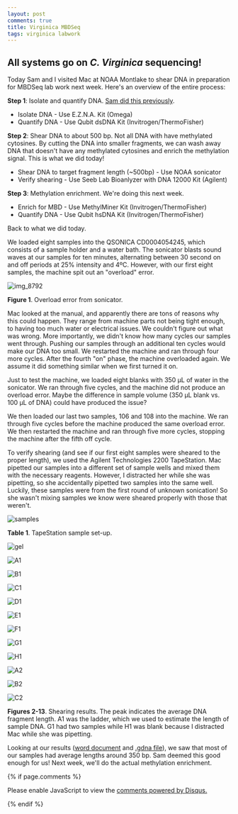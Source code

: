 ```yaml
---
layout: post
comments: true
title: Virginica MBDSeq
tags: virginica labwork
---
```


## All systems go on *C. Virginica* sequencing!

Today Sam and I visited Mac at NOAA Montlake to shear DNA in preparation for MBDSeq lab work next week. Here's an overview of the entire process:

**Step 1**: Isolate and quantify DNA. [Sam did this previously](http://onsnetwork.org/kubu4/2017/11/14/dna-isolation-quantification-c-virginica-gonad-gdna/).
- Isolate DNA - Use E.Z.N.A. Kit (Omega)
- Quantify DNA - Use Qubit dsDNA Kit (Invitrogen/ThermoFisher)

**Step 2**: Shear DNA to about 500 bp. Not all DNA with have methylated cytosines. By cutting the DNA into smaller fragments, we can wash away DNA that doesn't have any methylated cytosines and enrich the methylation signal. This is what we did today!
- Shear DNA to target fragment length (~500bp) - Use NOAA sonicator
- Verify shearing - Use Seeb Lab Bioanlyzer with DNA 12000 Kit (Agilent)

**Step 3**: Methylation enrichment. We're doing this next week.
- Enrich for MBD - Use MethylMiner Kit (Invitrogen/ThermoFisher)
- Quantify DNA - Use Qubit hsDNA Kit (Invitrogen/ThermoFisher)

Back to what we did today. 

We loaded eight samples into the QSONICA CD0004054245, which consists of a sample holder and a water bath. The sonicator blasts sound waves at our samples for ten minutes, alternating between 30 second on and off periods at 25% intensity and 4ºC. However, with our first eight samples, the machine spit out an "overload" error.

![img_8792](https://user-images.githubusercontent.com/22335838/35126365-f86ab810-fc61-11e7-8d90-00309a1d2413.JPG)

**Figure 1**. Overload error from sonicator.

Mac looked at the manual, and apparently there are tons of reasons why this could happen. They range from machine parts not being tight enough, to having too much water or electrical issues. We couldn't figure out what was wrong. More importantly, we didn't know how many cycles our samples went through. Pushing our samples through an additional ten cycles would make our DNA too small. We restarted the machine and ran through four more cycles. After the fourth "on" phase, the machine overloaded again. We assume it did something similar when we first turned it on.

Just to test the machine, we loaded eight blanks with 350 µL of water in the sonicator. We ran through five cycles, and the machine did not produce an overload error. Maybe the difference in sample volume (350 µL blank vs. 100 µL of DNA) could have produced the issue?

We then loaded our last two samples, 106 and 108 into the machine. We ran through five cycles before the machine produced the same overload error. We then restarted the machine and ran through five more cycles, stopping the machine after the fifth off cycle.

To verify shearing (and see if our first eight samples were sheared to the proper length), we used the Agilent Technologies 2200 TapeStation. Mac pipetted our samples into a different set of sample wells and mixed them with the necessary reagents. However, I distracted her while she was pipetting, so she accidentally pipetted two samples into the same well. Luckily, these samples were from the first round of unknown sonication! So she wasn't mixing samples we know were sheared properly with those that weren't.

![samples](https://raw.githubusercontent.com/RobertsLab/project-oyster-oa/master/images/Virginica/2018-01-18-DNA-Shearing/2018-01-18-Virginica-Shearing-Sample-Information.png)

**Table 1**. TapeStation sample set-up.

![gel](https://raw.githubusercontent.com/RobertsLab/project-virginica-oa/master/images/2018-01-18-DNA-Shearing/2018-01-18-Virginica-Shearing-Gel-Image.png)

![A1](https://raw.githubusercontent.com/RobertsLab/project-virginica-oa/master/images/2018-01-18-DNA-Shearing/2018-01-18-Virginica-Shearing-A1-Ladder.png)

![B1](https://raw.githubusercontent.com/RobertsLab/project-virginica-oa/master/images/2018-01-18-DNA-Shearing/2018-01-18-Virginica-Shearing-B1-023.png)

![C1](https://raw.githubusercontent.com/RobertsLab/project-virginica-oa/master/images/2018-01-18-DNA-Shearing/2018-01-18-Virginica-Shearing-C1-035.png)

![D1](https://raw.githubusercontent.com/RobertsLab/project-virginica-oa/master/images/2018-01-18-DNA-Shearing/2018-01-18-Virginica-Shearing-D1-036.png)

![E1](https://raw.githubusercontent.com/RobertsLab/project-virginica-oa/master/images/2018-01-18-DNA-Shearing/2018-01-18-Virginica-Shearing-E1-031.png)

![F1](https://raw.githubusercontent.com/RobertsLab/project-virginica-oa/master/images/2018-01-18-DNA-Shearing/2018-01-18-Virginica-Shearing-F1-032.png)

![G1](https://raw.githubusercontent.com/RobertsLab/project-virginica-oa/master/images/2018-01-18-DNA-Shearing/2018-01-18-Virginica-Shearing-G1-103-and-104.png)

![H1](https://raw.githubusercontent.com/RobertsLab/project-virginica-oa/master/images/2018-01-18-DNA-Shearing/2018-01-18-Virginica-Shearing-H1-Blank.png)

![A2](https://raw.githubusercontent.com/RobertsLab/project-virginica-oa/master/images/2018-01-18-DNA-Shearing/2018-01-18-Virginica-Shearing-A2-105.png)

![B2](https://raw.githubusercontent.com/RobertsLab/project-virginica-oa/master/images/2018-01-18-DNA-Shearing/2018-01-18-Virginica-Shearing-B2-106.png)

![C2](https://raw.githubusercontent.com/RobertsLab/project-virginica-oa/master/images/2018-01-18-DNA-Shearing/2018-01-18-Virginica-Shearing-C2-108.png)

**Figures 2-13**. Shearing results. The peak indicates the average DNA fragment length. A1 was the ladder, which we used to estimate the length of sample DNA. G1 had two samples while H1 was blank because I distracted Mac while she was pipetting.

Looking at our results ([word document](http://owl.fish.washington.edu/spartina/Virginica-MBD/MBDSeq-Labwork/2018-01-18-Virgnica-Shearing-Results.docx) and [.gdna file](http://owl.fish.washington.edu/spartina/Virginica-MBD/MBDSeq-Labwork/2018-01-18-01-Virginica-Shearing-Results.gDNA)), we saw that most of our samples had average lengths around 350 bp. Sam deemed this good enough for us! Next week, we'll do the actual methylation enrichment.

{% if page.comments %}

<div id="disqus_thread"></div>
<script>

/**
*  RECOMMENDED CONFIGURATION VARIABLES: EDIT AND UNCOMMENT THE SECTION BELOW TO INSERT DYNAMIC VALUES FROM YOUR PLATFORM OR CMS.
*  LEARN WHY DEFINING THESE VARIABLES IS IMPORTANT: https://disqus.com/admin/universalcode/#configuration-variables*/
/*
var disqus_config = function () {
this.page.url = PAGE_URL;  // Replace PAGE_URL with your page's canonical URL variable
this.page.identifier = PAGE_IDENTIFIER; // Replace PAGE_IDENTIFIER with your page's unique identifier variable
};
*/
(function() { // DON'T EDIT BELOW THIS LINE
var d = document, s = d.createElement('script');
s.src = 'https://the-responsible-grad-student.disqus.com/embed.js';
s.setAttribute('data-timestamp', +new Date());
(d.head || d.body).appendChild(s);
})();
</script>
<noscript>Please enable JavaScript to view the <a href="https://disqus.com/?ref_noscript">comments powered by Disqus.</a></noscript>

{% endif %}

<script id="dsq-count-scr" src="//the-responsible-grad-student.disqus.com/count.js" async></script>
